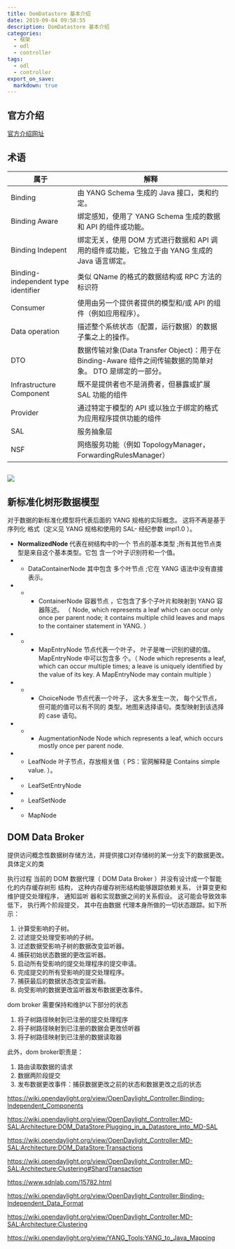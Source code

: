 ```yaml
---
title: DomDatastore 基本介绍
date: 2019-09-04 09:58:55
description: DomDatastore 基本介绍
categories:
  - 框架
  - odl
  - controller
tags:
  - odl
  - controller
export_on_save:
  markdown: true
---
```


## 官方介绍

[官方介绍网址](https://wiki.opendaylight.org/view/OpenDaylight_Controller:MD-SAL:Architecture:DOM_DataStore#In-Memory_Datastore_.2F_Cache)

## 术语

| 属于                                | 解释                                                                                                       |
| ----------------------------------- | ---------------------------------------------------------------------------------------------------------- |
| Binding                             | 由 YANG Schema 生成的 Java 接口，类和约定。                                                                |
| Binding Aware                       | 绑定感知，使用了 YANG Schema 生成的数据和 API 的组件或功能。                                               |
| Binding Indepent                    | 绑定无关，使用 DOM 方式进行数据和 API 调用的组件或功能，它独立于由 YANG 生成的 Java 语言绑定。             |
| Binding-independent type identifier | 类似 QName 的格式的数据结构或 RPC 方法的标识符                                                             |
| Consumer                            | 使用由另一个提供者提供的模型和/或 API 的组件（例如应用程序）。                                             |
| Data operation                      | 描述整个系统状态（配置，运行数据）的数据子集之上的操作。                                                   |
| DTO                                 | 数据传输对象(Data Transfer Object)：用于在 Binding-Aware 组件之间传输数据的简单对象。 DTO 是绑定的一部分。 |
| Infrastructure Component            | 既不是提供者也不是消费者，但暴露或扩展 SAL 功能的组件                                                      |
| Provider                            | 通过特定于模型的 API 或以独立于绑定的格式为应用程序提供功能的组件                                          |
| SAL                                 | 服务抽象层                                                                                                 |
| NSF                                 | 网络服务功能（例如 TopologyManager，ForwardingRulesManager）                                               |
##
 ![](https://raw.githubusercontent.com/jiangwei618/note/master/assets/image/DomDatastore介绍.md-2019-09-16-13-29-15.png)

## 新标准化树形数据模型

对于数据的新标准化模型将代表后面的 YANG 规格的实际概念。 这将不再是基于序列化
格式（定义见 YANG 规格和使用的 SAL- 经纪参数 impl1.0 ）。

- <strong> NormalizedNode </strong>
  代表在树结构中的一个 节点的基本类型 ;所有其他节点类型是来自这个基本类型。它包
  含一个叶子识别符和一个值。
- - DataContainerNode
    其中包含 多个叶节点 ;它在 YANG 语法中没有直接表示。
- - - ContainerNode
      容器节点 ，它包含了多个子叶片和映射到 YANG 容器陈述。 （ Node, which
      represents a leaf which can occur only once per parent node; it contains multiple child
      leaves and maps to the container statement in YANG. ）
- - - MapEntryNode
      节点代表一个叶子， 叶子是唯一识别的键的值。 MapEntryNode 中可以包含多
      个。（ Node which represents a leaf, which can occur multiple times; a leave is
      uniquely identified by the value of its key. A MapEntryNode may contain
      multiple ）
- - - ChoiceNode
      节点代表一个叶子， 这大多发生一次， 每个父节点， 但可能的值可以有不同的
      类型。地图来选择语句。类型映射到该选择的 case 语句。
- - - AugmentationNode
      Node which represents a leaf, which occurs mostly once per parent node.
- - LeafNode
    叶子节点，存放相关值（ PS：官网解释是 Contains simple value. ）。
- - LeafSetEntryNode
- - LeafSetNode
- - MapNode

## DOM Data Broker

提供访问概念性数据树存储方法，并提供接口对存储树的某一分支下的数据更改。
具体定义的类

执行过程
当前的 DOM 数据代理（ DOM Data Broker ）并没有设计成一个智能化的内存缓存树形
结构， 这种内存缓存树形结构能够跟踪依赖关系， 计算变更和维护提交处理程序， 通知监听
器和实现数据之间的关系假设。 这可能会导致效率低下， 执行两个阶段提交， 其中在由数据
代理本身所做的一切状态跟踪。如下所示：

1. 计算受影响的子树。
2. 过滤提交处理受影响的子树。
3. 过滤数据受影响子树的数据改变监听器。
4. 捕获初始状态数据的更改监听器。
5. 启动所有受影响的提交处理程序的提交申请。
6. 完成提交的所有受影响的提交处理程序。
7. 捕获最后的数据状态改变监听器。
8. 向受影响的数据更改监听器发布数据更改事件。

dom broker 需要保持和维护以下部分的状态
1. 将子树路径映射到已注册的提交处理程序
2. 将子树路径映射到已注册的数据会更改侦听器
3. 将子树路径映射到已注册的数据读取器

此外，dom broker职责是：

1. 路由读取数据的请求
2. 数据两阶段提交
3. 发布数据更改事件：捕获数据更改之前的状态和数据更改之后的状态


https://wiki.opendaylight.org/view/OpenDaylight_Controller:Binding-Independent_Components


https://wiki.opendaylight.org/view/OpenDaylight_Controller:MD-SAL:Architecture:DOM_DataStore:Plugging_in_a_Datastore_into_MD-SAL


https://wiki.opendaylight.org/view/OpenDaylight_Controller:MD-SAL:Architecture:DOM_DataStore:Transactions

https://wiki.opendaylight.org/view/OpenDaylight_Controller:MD-SAL:Architecture:Clustering#ShardTransaction


https://www.sdnlab.com/15782.html


https://wiki.opendaylight.org/view/OpenDaylight_Controller:Binding-Independent_Data_Format


https://wiki.opendaylight.org/view/OpenDaylight_Controller:MD-SAL:Architecture:Clustering


https://wiki.opendaylight.org/view/YANG_Tools:YANG_to_Java_Mapping